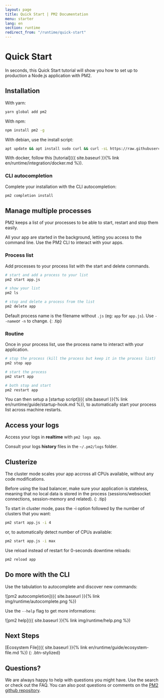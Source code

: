 ```yaml
---
layout: page
title: Quick Start | PM2 Documentation
menu: starter
lang: en
section: runtime
redirect_from: "/runtime/quick-start"
---
```


# Quick Start

In seconds, this Quick Start tutorial will show you how to set up to production a Node.js application with PM2.

## Installation

With yarn:
```bash
yarn global add pm2
```

With npm:
```bash
npm install pm2 -g
```

With debian, use the install script:

```bash
apt update && apt install sudo curl && curl -sL https://raw.githubusercontent.com/Unitech/pm2/master/packager/setup.deb.sh | sudo -E bash -
```

With docker, follow this [tutorial]({{ site.baseurl }}{% link en/runtime/integration/docker.md %}).

### CLI autocompletion

Complete your installation with the CLI autocompletion:

```bash
pm2 completion install
```

## Manage multiple processes

PM2 keeps a list of your processes to be able to start, restart and stop them easily.

All your app are started in the background, letting you access to the command line. Use the PM2 CLI to interact with your apps.

### Process list

Add processes to your process list with the start and delete commands.

```bash
# start and add a process to your list
pm2 start app.js

# show your list
pm2 ls

# stop and delete a process from the list
pm2 delete app
```

 Default process name is the filename without `.js` (eg: `app` for `app.js`). Use `--name`or `-n` to change.
{: .tip}

### Routine

Once in your process list, use the process name to interact with your application.

```bash
# stop the process (kill the process but keep it in the process list)
pm2 stop app

# start the process
pm2 start app

# both stop and start
pm2 restart app
```

You can then setup a [startup script]({{ site.baseurl }}{% link en/runtime/guide/startup-hook.md %}), to automatically start your process list across machine restarts.

## Access your logs

Access your logs in **realtime** with `pm2 logs app`.

Consult your logs **history** files in the `~/.pm2/logs` folder.

## Clusterize

The cluster mode scales your app accross all CPUs available, without any code modifications.

 Before using the load balancer, make sure your application is stateless, meaning that no local data is stored in the process (sessions/websocket connections, session-memory and related).
{: .tip}

To start in cluster mode, pass the -i option followed by the number of clusters that you want:

```bash
pm2 start app.js -i 4
```

or, to automatically detect number of CPUs available:

```bash
pm2 start app.js -i max
```

Use reload instead of restart for 0-seconds downtime reloads:

```bash
pm2 reload app
```

## Do more with the CLI

Use the tabulation to autocomplete and discover new commands:

![pm2 autocompletion]({{ site.baseurl }}{% link img/runtime/autocomplete.png %})

Use the `--help` flag to get more informations:

![pm2 help]({{ site.baseurl }}{% link img/runtime/help.png %})

## Next Steps

[Ecosystem File]({{ site.baseurl }}{% link en/runtime/guide/ecosystem-file.md %})
{: .btn-stylized}

## Questions?

We are always happy to help with questions you might have. Use the search or check out the FAQ. You can also post questions or comments on the [PM2 github repository](https://github.com/Unitech/pm2/issues).